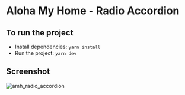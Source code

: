 # Aloha My Home - Radio Accordion

## To run the project
- Install dependencies: `yarn install`
- Run the project: `yarn dev`

## Screenshot
![amh_radio_accordion](https://user-images.githubusercontent.com/84771114/229547325-ececc09c-d963-4a60-9f5a-1477bbdaf26b.gif)
